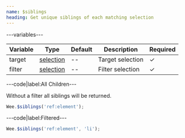 ```yaml
---
name: $siblings
heading: Get unique siblings of each matching selection
---
```


---variables---

| Variable | Type | Default | Description | Required |
| -- | -- | -- | -- | -- |
| target | [selection](/script#selection) | -- | Target selection | ✓ |
| filter | [selection](/script#selection) | -- | Filter selection | ✓ |

---code|label:All Children---

Without a filter all siblings will be returned.

```javascript
Wee.$siblings('ref:element');
```

---code|label:Filtered---

```javascript
Wee.$siblings('ref:element', 'li');
```